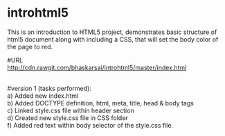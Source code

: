 # introhtml5
This is an introduction to HTML5 project, demonstrates basic structure of html5 document along with including a CSS, that will set the body color of the page to red.

#URL <br />
<a href="http://cdn.rawgit.com/bhaskarsai/introhtml5/master/index.html" target="_blank">http://cdn.rawgit.com/bhaskarsai/introhtml5/master/index.html</a> <br /><br />

#version 1 (tasks performed):<br />
a) Added new index.html<br />
b) Added DOCTYPE definition, html, meta, title, head & body tags<br />
c) Linked style.css file within header section<br />
d) Created new style.css file in CSS folder<br />
f) Added red text within body selector of the style.css file.<br />
